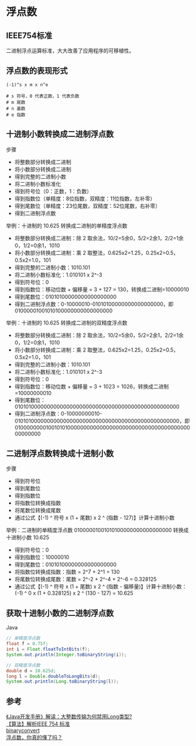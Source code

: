 # 浮点数

## IEEE754标准
二进制浮点运算标准，大大改善了应用程序的可移植性。

## 浮点数的表现形式
```
(-1)^s x m x n^e

# s 符号，0 代表正数，1 代表负数
# m 尾数
# n 基数
# e 指数
```

## 十进制小数转换成二进制浮点数
步骤
- 将整数部分转换成二进制
- 将小数部分转换成二进制
- 得到完整的二进制小数
- 将二进制小数标准化
- 得到符号位（0：正数，1：负数）
- 得到指数位（单精度：8位指数，双精度：11位指数，左补零）
- 得到尾数位（单精度：23位尾数，双精度：52位尾数，右补零）
- 得到二进制浮点数

举例：十进制的 10.625 转换成二进制的单精度浮点数
- 将整数部分转换成二进制：除 2 取余法，10/2=5余0，5/2=2余1，2/2=1余0，1/2=0余1，1010
- 将小数部分转换成二进制：乘 2 取整法，0.625x2=1.25，0.25x2=0.5，0.5x2=1.0，101
- 得到完整的二进制小数：1010.101
- 将二进制小数标准化：1.010101 x 2^-3
- 得到符号位：0
- 得到指数位：移动位数 + 偏移量 = 3 + 127 = 130，转换成二进制=10000010
- 得到尾数位：01010100000000000000000
- 得到二进制浮点数：0-10000010-01010100000000000000000，即 01000001001010100000000000000000

举例：十进制的 10.625 转换成二进制的双精度浮点数
- 将整数部分转换成二进制：除 2 取余法，10/2=5余0，5/2=2余1，2/2=1余0，1/2=0余1，1010
- 将小数部分转换成二进制：乘 2 取整法，0.625x2=1.25，0.25x2=0.5，0.5x2=1.0，101
- 得到完整的二进制小数：1010.101
- 将二进制小数标准化：1.010101 x 2^-3
- 得到符号位：0
- 得到指数位：移动位数 + 偏移量 = 3 + 1023 = 1026，转换成二进制=10000000010
- 得到尾数位：0101010000000000000000000000000000000000000000000000
- 得到二进制浮点数：0-10000000010-0101010000000000000000000000000000000000000000000000，即 0100000000100101010000000000000000000000000000000000000000000000

## 二进制浮点数转换成十进制小数
步骤
- 得到符号位
- 得到尾数位
- 得到指数位
- 将指数位转换成指数
- 将尾数位转换成尾数
- 通过公式【(-1) ^ 符号 x (1 + 尾数) x 2 ^ (指数 - 127)】计算十进制小数

举例：二进制的单精度浮点数 01000001001010100000000000000000 转换成十进制小数 10.625
- 得到符号位：0
- 得到指数位：10000010
- 得到尾数位：01010100000000000000000
- 将指数位转换成指数：指数 = 2^7 + 2^1 = 130
- 将尾数位转换成尾数：尾数 = 2^-2 + 2^-4 + 2^-6 = 0.328125
- 通过公式【(-1) ^ 符号 x (1 + 尾数) x 2 ^ (指数 - 偏移量)】计算十进制小数：(-1) ^ 0 x (1 + 0.328125) x 2 ^ (130 - 127) = 10.625

## 获取十进制小数的二进制浮点数
Java
```java
// 单精度浮点数
float f = 0.75f;
int i = Float.floatToIntBits(f);
System.out.println(Integer.toBinaryString(i));

// 双精度浮点数
double d = 10.625d;
long l = Double.doubleToLongBits(d);
System.out.println(Long.toBinaryString(l));
```

## 参考
[《Java开发手册》解读：大整数传输为何禁用Long类型?](https://mp.weixin.qq.com/s?__biz=MzIzOTU0NTQ0MA==&mid=2247498496&idx=1&sn=a46cd5d34f9afca3f31121fb3ac835e0)  
[【算法】解析IEEE 754 标准](https://www.cnblogs.com/HDK2016/p/10506083.html)  
[binaryconvert](https://www.binaryconvert.com/index.html)  
[浮点数，你真的懂了吗？](https://mp.weixin.qq.com/s/vHxqOESLdEutvfsjbGRtQQ)  
